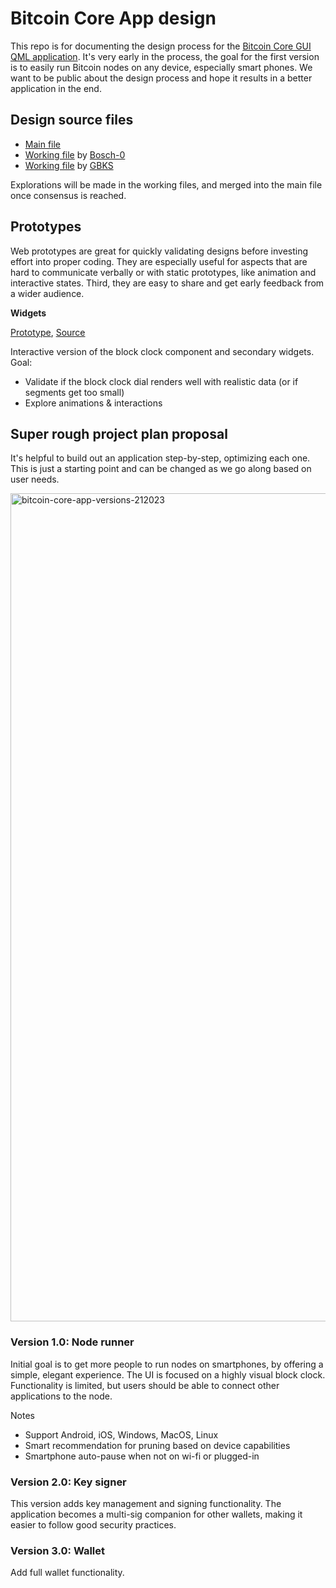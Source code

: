 # Bitcoin Core App design

This repo is for documenting the design process for the [Bitcoin Core GUI QML application](https://github.com/bitcoin-core/gui-qml). It's very early in the process, the goal for the first version is to easily run Bitcoin nodes on any device, especially smart phones. We want to be public about the design process and hope it results in a better application in the end.

## Design source files

- [Main file](https://www.figma.com/file/bUhRNyXqpOgHtLO8Tabj6a/Bitcoin-Core-App-Master?node-id=0%3A1)
- [Working file](https://www.figma.com/file/c1V7b23n0LqRbVJlUkE1mn/Bitcoin-Core-Bosch?node-id=1830%3A608) by [Bosch-0](https://github.com/Bosch-0)
- [Working file](https://www.figma.com/file/kgGu6z89s2A73xpnrtItlD/Bitcoin-Core-Christoph?node-id=2092%3A60274) by [GBKS](https://github.com/gbks)

Explorations will be made in the working files, and merged into the main file once consensus is reached.

## Prototypes

Web prototypes are great for quickly validating designs before investing effort into proper coding. They are especially useful for aspects that are hard to communicate verbally or with static prototypes, like animation and interactive states. Third, they are easy to share and get early feedback from a wider audience.

**Widgets**

[Prototype](https://stupefied-jones-dd209f.netlify.app), [Source](https://github.com/GBKS/bitcoin-core-tng-ui-tests)

Interactive version of the block clock component and secondary widgets. Goal:
- Validate if the block clock dial renders well with realistic data (or if segments get too small)
- Explore animations & interactions

## Super rough project plan proposal

It's helpful to build out an application step-by-step, optimizing each one. This is just a starting point and can be changed as we go along based on user needs.

<img width="1325" alt="bitcoin-core-app-versions-212023" src="https://user-images.githubusercontent.com/695901/134462331-695c9fbb-ab77-47f1-b2ab-2d3e41465215.png">

### Version 1.0: Node runner

Initial goal is to get more people to run nodes on smartphones, by offering a simple, elegant experience. The UI is focused on a highly visual block clock. Functionality is limited, but users should be able to connect other applications to the node.

Notes
- Support Android, iOS, Windows, MacOS, Linux
- Smart recommendation for pruning based on device capabilities
- Smartphone auto-pause when not on wi-fi or plugged-in

### Version 2.0: Key signer

This version adds key management and signing functionality. The application becomes a multi-sig companion for other wallets, making it easier to follow good security practices.

### Version 3.0: Wallet

Add full wallet functionality.
